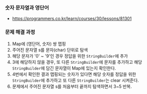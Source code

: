 ### 숫자 문자열과 영단어
- https://programmers.co.kr/learn/courses/30/lessons/81301

### 문제 해결 과정
1. Map에 (영단어, 숫자) 쌍 맵핑
2. 주어진 문자열 s를 문자(char) 단위로 탐색
3. 해당 문자가 '0' ~ '9'인 경우 정답을 위한 `StringBuilder`에 추가 
4. 3에 해당하지 않을 경우, 또 다른 `StringBuilder`에 문자를 추가하고 해당 `StringBuilder`에 담긴 문자열이 Map에 있는지 확인한다.
5. 4번에서 확인한 결과 맵핑되는 숫자가 있다면 해당 숫자를 정답을 위한 `StringBuilder`에 추가하고 또 다른 `StringBuilder`는 clear 시켜준다.
6. 문제에서 주어진 문자열 s를 처음부터 끝까지 탐색하면서 3~5 반복.
